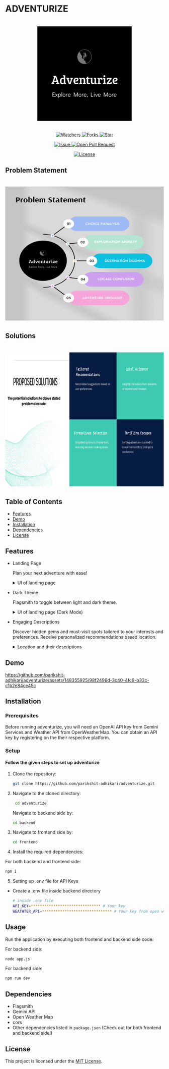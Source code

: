 # ADVENTURIZE

# <p align="center"><img src="https://github.com/parikshit-adhikari/adventurize/blob/main/assets/logo.png" width=300 /></p>

<p align="center">
    <p align="center">
        <a href="https://github.com/parikshit-adhikari/adventurize" target="blank">
            <img src="https://img.shields.io/github/watchers/parikshit-adhikari/adventurize?style=for-the-badge&logo=appveyor" alt="Watchers"/>
        </a>  
        <a href="https://github.com/parikshit-adhikari/adventurize/fork" target="blank">
            <img src="https://img.shields.io/github/forks/parikshit-adhikari/adventurize?style=for-the-badge&logo=appveyor" alt="Forks"/>
        </a>
        <a href="https://github.com/parikshit-adhikari/adventurize/stargazers" target="blank">
            <img src="https://img.shields.io/github/stars/parikshit-adhikari/adventurize?style=for-the-badge&logo=appveyor" alt="Star"/>
        </a>
    </p>
    <p align="center">
        <a href="https://github.com/parikshit-adhikari/adventurize/issues" target="blank">
            <img src="https://img.shields.io/github/issues/parikshit-adhikari/adventurize?style=for-the-badge&logo=appveyor" alt="Issue"/>
        </a>
        <a href="https://github.com/parikshit-adhikari/adventurize/pulls" target="blank">
            <img src="https://img.shields.io/github/issues-pr/parikshit-adhikari/adventurize?style=for-the-badge&logo=appveyor" alt="Open Pull Request"/>
        </a>
    </p>
    <p align="center">
        <a href="https://github.com/parikshit-adhikari/adventurize/blob/master/LICENSE" target="blank">
            <img src="https://img.shields.io/github/license/parikshit-adhikari/adventurize?style=for-the-badge&logo=appveyor" alt="License" />
        </a>
    </p>
</p>

<p align="center">
</p>

## Problem Statement

# <p align="center"><img src="https://github.com/parikshit-adhikari/adventurize/blob/main/assets/problems.png" width=750 height=425 /></p>

## Solutions

# <p align="center"><img src="https://github.com/parikshit-adhikari/adventurize/blob/main/assets/adventurize_solutions.png" width=750 height=425 /></p>

## Table of Contents

- [Features](#features)
- [Demo](#demo)
- [Installation](#installation)
- [Dependencies](#dependencies)
- [License](#license)

## Features

- Landing Page

  Plan your next adventure with ease! 
  <details>
    <summary>UI of landing page</summary>
    <img src="https://github.com/parikshit-adhikari/adventurize/blob/main/assets/image1.png" width=750/>
  </details>

- Dark Theme

  Flagsmith to toggle between light and dark theme.
  <details>
    <summary>UI of landing page (Dark Mode)</summary>
    <img src="https://github.com/parikshit-adhikari/adventurize/blob/main/assets/image2.png" width=750/>

  </details>

- Engaging Descriptions

  Discover hidden gems and must-visit spots tailored to your interests and preferences. Receive personalized recommendations based location.
  <details>
    <summary>Location and their descriptions</summary>
    <img src="https://github.com/parikshit-adhikari/adventurize/blob/main/assets/image3.png" width=750/>
  </details>

## Demo

https://github.com/parikshit-adhikari/adventurize/assets/148355925/98f2496d-3c40-4fc9-b33c-c1b2e84ce45c

## Installation

### Prerequisites

Before running adventurize, you will need an OpenAI API key from Gemini Services and Weather API from OpenWeatherMap. You can obtain an API key by registering on the their respective platform.

### Setup

#### Follow the given steps to set up adventurize

1. Clone the repository:

   ```bash
   git clone https://github.com/parikshit-adhikari/adventurize.git
   ```

2. Navigate to the cloned directory:

   ```bash
    cd adventurize
   ```

   Navigate to backend side by:

   ```bash
   cd backend
   ``` 

3. Navigate to frontend side by:

   ```bash
   cd frontend
   ``` 

4. Install the required dependencies:

For both backend and frontend side:

```bash
npm i
```

5. Setting up .env file for API Keys 

- Create a .env file inside backend directory

  ```bash
  # inside .env file
  API_KEY=******************************* # Your key
  WEATHTER_API=******************************* # Your key from open weather map
  ```
## Usage

Run the application by executing both frontend and backend side code:

For backend side:

```bash
node app.js 
```

For backend side:

```bash
npm run dev
```

## Dependencies

- Flagsmith
- Gemini API
- Open Weather Map  
- cors
- Other dependencies listed in `package.json` (Check out for both frontend and backend side!)

## License

This project is licensed under the [MIT License](/LICENSE).
